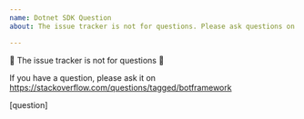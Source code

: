 ```yaml
---
name: Dotnet SDK Question
about: The issue tracker is not for questions. Please ask questions on https://stackoverflow.com/questions/tagged/botframework

---
```


🚨 The issue tracker is not for questions 🚨

If you have a question, please ask it on https://stackoverflow.com/questions/tagged/botframework

[question]
